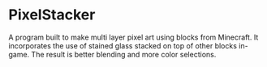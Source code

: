 # PixelStacker
A program built to make multi layer pixel art using blocks from Minecraft. It incorporates the use of stained glass stacked on top of other blocks in-game. The result is better blending and more color selections.
